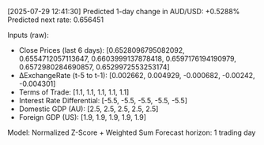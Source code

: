 [2025-07-29 12:41:30] Predicted 1-day change in AUD/USD: +0.5288%
Predicted next rate: 0.656451

Inputs (raw):
- Close Prices (last 6 days): [0.6528096795082092, 0.6554712057113647, 0.6603999137878418, 0.6597176194190979, 0.6572980284690857, 0.6529972553253174]
- ∆ExchangeRate (t-5 to t-1): [0.002662, 0.004929, -0.000682, -0.00242, -0.004301]
- Terms of Trade: [1.1, 1.1, 1.1, 1.1, 1.1]
- Interest Rate Differential: [-5.5, -5.5, -5.5, -5.5, -5.5]
- Domestic GDP (AU): [2.5, 2.5, 2.5, 2.5, 2.5]
- Foreign GDP (US): [1.9, 1.9, 1.9, 1.9, 1.9]

Model: Normalized Z-Score + Weighted Sum
Forecast horizon: 1 trading day